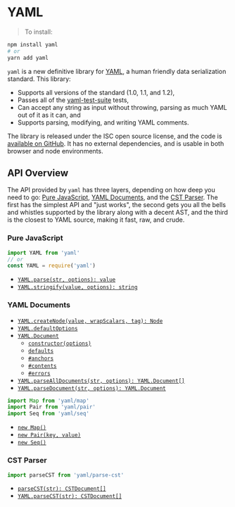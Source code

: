 # YAML

> To install:

```sh
npm install yaml
# or
yarn add yaml
```

`yaml` is a new definitive library for [YAML](http://yaml.org/), a human friendly data serialization standard. This library:

- Supports all versions of the standard (1.0, 1.1, and 1.2),
- Passes all of the [yaml-test-suite](https://github.com/yaml/yaml-test-suite) tests,
- Can accept any string as input without throwing, parsing as much YAML out of it as it can, and
- Supports parsing, modifying, and writing YAML comments.

The library is released under the ISC open source license, and the code is [available on GitHub](https://github.com/eemeli/yaml/). It has no external dependencies, and is usable in both browser and node environments.

## API Overview

The API provided by `yaml` has three layers, depending on how deep you need to go: [Pure JavaScript](#pure-javascript), [YAML Documents](#yaml-documents), and the [CST Parser](#cst-parser). The first has the simplest API and "just works", the second gets you all the bells and whistles supported by the library along with a decent AST, and the third is the closest to YAML source, making it fast, raw, and crude.

<h3>Pure JavaScript</h3>

```js
import YAML from 'yaml'
// or
const YAML = require('yaml')
```

- [`YAML.parse(str, options): value`](#yaml-parse)
- [`YAML.stringify(value, options): string`](#yaml-stringify)

<h3>YAML Documents</h3>

- [`YAML.createNode(value, wrapScalars, tag): Node`](#creating-nodes)
- [`YAML.defaultOptions`](#options)
- [`YAML.Document`](#yaml-documents)
  - [`constructor(options)`](#creating-documents)
  - [`defaults`](#options)
  - [`#anchors`](#working-with-anchors)
  - [`#contents`](#content-nodes)
  - [`#errors`](#errors)
- [`YAML.parseAllDocuments(str, options): YAML.Document[]`](#parsing-documents)
- [`YAML.parseDocument(str, options): YAML.Document`](#parsing-documents)

```js
import Map from 'yaml/map'
import Pair from 'yaml/pair'
import Seq from 'yaml/seq'
```

- [`new Map()`](#creating-nodes)
- [`new Pair(key, value)`](#creating-nodes)
- [`new Seq()`](#creating-nodes)

<h3>CST Parser</h3>

```js
import parseCST from 'yaml/parse-cst'
```

- [`parseCST(str): CSTDocument[]`](#parsecst)
- [`YAML.parseCST(str): CSTDocument[]`](#parsecst)
